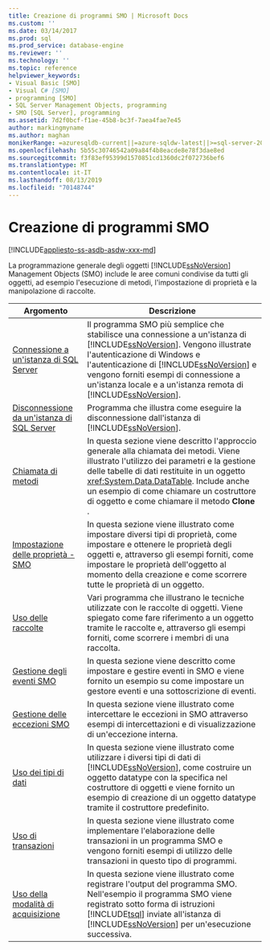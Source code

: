 ```yaml
---
title: Creazione di programmi SMO | Microsoft Docs
ms.custom: ''
ms.date: 03/14/2017
ms.prod: sql
ms.prod_service: database-engine
ms.reviewer: ''
ms.technology: ''
ms.topic: reference
helpviewer_keywords:
- Visual Basic [SMO]
- Visual C# [SMO]
- programming [SMO]
- SQL Server Management Objects, programming
- SMO [SQL Server], programming
ms.assetid: 7d2f0bcf-f1ae-45b8-bc3f-7aea4fae7e45
author: markingmyname
ms.author: maghan
monikerRange: =azuresqldb-current||=azure-sqldw-latest||>=sql-server-2016||=sqlallproducts-allversions||>=sql-server-linux-2017||=azuresqldb-mi-current
ms.openlocfilehash: 5b55c30746542a09a84f4b8eacde8e78f3dae8ed
ms.sourcegitcommit: f3f83ef95399d1570851cd1360dc2f072736bef6
ms.translationtype: MT
ms.contentlocale: it-IT
ms.lasthandoff: 08/13/2019
ms.locfileid: "70148744"
---
```

# <a name="creating-smo-programs"></a>Creazione di programmi SMO
[!INCLUDE[appliesto-ss-asdb-asdw-xxx-md](../../../includes/appliesto-ss-asdb-asdw-xxx-md.md)]

  La programmazione generale degli oggetti [!INCLUDE[ssNoVersion](../../../includes/ssnoversion-md.md)] Management Objects (SMO) include le aree comuni condivise da tutti gli oggetti, ad esempio l'esecuzione di metodi, l'impostazione di proprietà e la manipolazione di raccolte.  
  
|Argomento|Descrizione|  
|-----------|-----------------|  
|[Connessione a un'istanza di SQL Server](../../../relational-databases/server-management-objects-smo/create-program/connecting-to-an-instance-of-sql-server.md)|Il programma SMO più semplice che stabilisce una connessione a un'istanza di [!INCLUDE[ssNoVersion](../../../includes/ssnoversion-md.md)]. Vengono illustrate l'autenticazione di Windows e l'autenticazione di [!INCLUDE[ssNoVersion](../../../includes/ssnoversion-md.md)] e vengono forniti esempi di connessione a un'istanza locale e a un'istanza remota di [!INCLUDE[ssNoVersion](../../../includes/ssnoversion-md.md)].|  
|[Disconnessione da un'istanza di SQL Server](../../../relational-databases/server-management-objects-smo/create-program/disconnecting-from-an-instance-of-sql-server.md)|Programma che illustra come eseguire la disconnessione dall'istanza di [!INCLUDE[ssNoVersion](../../../includes/ssnoversion-md.md)].|  
|[Chiamata di metodi](../../../relational-databases/server-management-objects-smo/create-program/calling-methods.md)|In questa sezione viene descritto l'approccio generale alla chiamata dei metodi. Viene illustrato l'utilizzo dei parametri e la gestione delle tabelle di dati restituite in un oggetto <xref:System.Data.DataTable>. Include anche un esempio di come chiamare un costruttore di oggetto e come chiamare il metodo **Clone** .|  
|[Impostazione delle proprietà - SMO](../../../relational-databases/server-management-objects-smo/create-program/setting-properties-smo.md)|In questa sezione viene illustrato come impostare diversi tipi di proprietà, come impostare e ottenere le proprietà degli oggetti e, attraverso gli esempi forniti, come impostare le proprietà dell'oggetto al momento della creazione e come  scorrere tutte le proprietà di un oggetto.|  
|[Uso delle raccolte](../../../relational-databases/server-management-objects-smo/create-program/using-collections.md)|Vari programma che illustrano le tecniche utilizzate con le raccolte di oggetti. Viene spiegato come fare riferimento a un oggetto tramite le raccolte e, attraverso gli esempi forniti, come scorrere i membri di una raccolta.|  
|[Gestione degli eventi SMO](../../../relational-databases/server-management-objects-smo/create-program/handling-smo-events.md)|In questa sezione viene descritto come impostare e gestire eventi in SMO e viene fornito un esempio su come impostare un gestore eventi e una sottoscrizione di eventi.|  
|[Gestione delle eccezioni SMO](../../../relational-databases/server-management-objects-smo/create-program/handling-smo-exceptions.md)|In questa sezione viene illustrato come intercettare le eccezioni in SMO attraverso esempi di intercettazioni e di visualizzazione di un'eccezione interna.|  
|[Uso dei tipi di dati](../../../relational-databases/server-management-objects-smo/create-program/working-with-data-types.md)|In questa sezione viene illustrato come utilizzare i diversi tipi di dati di [!INCLUDE[ssNoVersion](../../../includes/ssnoversion-md.md)], come costruire un oggetto datatype con la specifica nel costruttore di oggetti e viene fornito un esempio di creazione di un oggetto datatype tramite il costruttore predefinito.|  
|[Uso di transazioni](../../../relational-databases/server-management-objects-smo/create-program/using-transactions.md)|In questa sezione viene illustrato come implementare l'elaborazione delle transazioni in un programma SMO e vengono forniti esempi di utilizzo delle transazioni in questo tipo di programmi.|  
|[Uso della modalità di acquisizione](../../../relational-databases/server-management-objects-smo/create-program/using-capture-mode.md)|In questa sezione viene illustrato come registrare l'output del programma SMO. Nell'esempio il programma SMO viene registrato sotto forma di istruzioni [!INCLUDE[tsql](../../../includes/tsql-md.md)] inviate all'istanza di [!INCLUDE[ssNoVersion](../../../includes/ssnoversion-md.md)] per un'esecuzione successiva.|  
  
  

